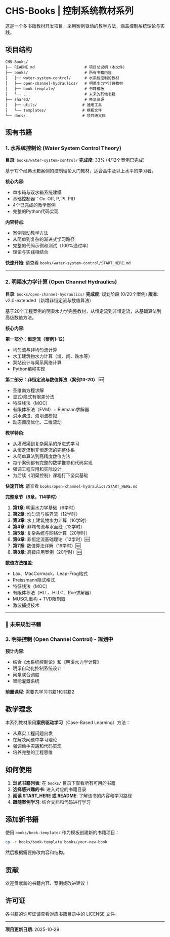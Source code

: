 # CHS-Books | 控制系统教材系列

这是一个多书籍教材开发项目，采用案例驱动的教学方法，涵盖控制系统理论与实践。

## 项目结构

```
CHS-Books/
├── README.md                      # 项目总说明（本文件）
├── books/                         # 所有书籍内容
│   ├── water-system-control/      # 水系统控制论教材
│   ├── open-channel-hydraulics/   # 明渠水力学计算教材
│   ├── book-template/             # 书籍模板
│   └── ...                        # 未来的其他书籍
├── shared/                        # 共享资源
│   ├── utils/                    # 通用工具
│   └── templates/                # 模板文件
└── docs/                         # 项目级文档
```

## 现有书籍

### 1. 水系统控制论 (Water System Control Theory)

**目录**: `books/water-system-control/`
**完成度**: 33% (4/12个案例已完成)

基于12个经典水箱案例的控制理论入门教材，适合高中及以上水平的学习者。

**核心内容**:
- 单水箱与双水箱系统建模
- 基础控制器：On-Off, P, PI, PID
- 4个已完成的教学案例
- 完整的Python代码实现

**内容特点**:
- 案例驱动教学方法
- 从简单到复杂的渐进式学习路径
- 完整的代码示例和测试（100%通过率）
- 理论与实践相结合

**快速开始**: 请查看 `books/water-system-control/START_HERE.md`

---

### 2. 明渠水力学计算 (Open Channel Hydraulics)

**目录**: `books/open-channel-hydraulics/`
**完成度**: 规划阶段 (0/20个案例)
**版本**: v2.0-extended（新增非恒定流与数值算法）

基于20个工程案例的明渠水力学完整教材，从恒定流到非恒定流，从基础算法到高级数值方法。

**核心内容**:

**第一部分：恒定流（案例1-12）**
- 均匀流与非均匀流计算
- 水工建筑物水力计算（堰、闸、跌水等）
- 泵站设计与渠系网络计算
- Python编程实现

**第二部分：非恒定流与数值算法（案例13-20）** 🆕
- 圣维南方程求解
- 显式/隐式有限差分法
- 特征线法（MOC）
- 有限体积法（FVM）+ Riemann求解器
- 洪水演进、溃坝波模拟
- 动态调度优化、二维流动

**教学特色**:
- 从灌溉渠到复杂渠系的渐进式学习
- 从恒定流到非恒定流的完整体系
- 从简单算法到高精度数值方法
- 每个案例都有完整的数学推导和代码实现
- 强调工程应用和实际设计
- 为后续《明渠控制》课程打下坚实基础

**快速开始**: 请查看 `books/open-channel-hydraulics/START_HERE.md`

**完整章节（8章，114学时）**:
1. **第1章**: 明渠水力学基础（6学时）
2. **第2章**: 均匀流与临界流（12学时）
3. **第3章**: 水工建筑物水力计算（16学时）
4. **第4章**: 非均匀流与水面线（12学时）
5. **第5章**: 复杂系统与网络计算（20学时）
6. **第6章**: 非恒定流基础理论（12学时）🆕
7. **第7章**: 数值算法详解（16学时）🆕
8. **第8章**: 高级应用案例（20学时）🆕

**数值方法覆盖**:
- Lax、MacCormack、Leap-Frog格式
- Preissmann隐式格式
- 特征线法（MOC）
- 有限体积法（HLL、HLLC、Roe求解器）
- MUSCL重构 + TVD限制器
- 激波捕捉技术

---

### 🔮 未来规划书籍

### 3. 明渠控制 (Open Channel Control) - 规划中

**预计内容**:
- 结合《水系统控制论》和《明渠水力学计算》
- 明渠自动化控制系统设计
- 闸泵联合调度
- 智能灌溉系统

**前置课程**: 需要先学习书籍1和书籍2

## 教学理念

本系列教材采用**案例驱动学习**（Case-Based Learning）方法：
- 从真实工程问题出发
- 在解决问题中学习理论
- 强调动手实践和代码实现
- 培养完整的工程思维

## 如何使用

1. **浏览书籍列表**: 在 `books/` 目录下查看所有可用的书籍
2. **选择感兴趣的书**: 进入对应的书籍目录
3. **阅读 START_HERE 或 README**: 了解该书的内容和学习路径
4. **跟随案例学习**: 结合文档和代码进行学习

## 添加新书籍

使用 `books/book-template/` 作为模板创建新的书籍项目：

```bash
cp -r books/book-template books/your-new-book
```

然后根据需要修改内容和结构。

## 贡献

欢迎贡献新的书籍内容、案例或改进建议！

## 许可证

各书籍的许可证请查看对应书籍目录中的 LICENSE 文件。

---

**项目更新日期**: 2025-10-29
